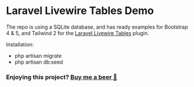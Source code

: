 # Laravel Livewire Tables Demo

The repo is using a SQLite database, and has ready examples for Bootstrap 4 & 5, and Tailwind 2 for the [Laravel Livewire Tables](https://github.com/rappasoft/laravel-livewire-tables) plugin.

Installation:

- php artisan migrate
- php artisan db:seed

### Enjoying this project? [Buy me a beer 🍺](https://www.buymeacoffee.com/rappasoft)
